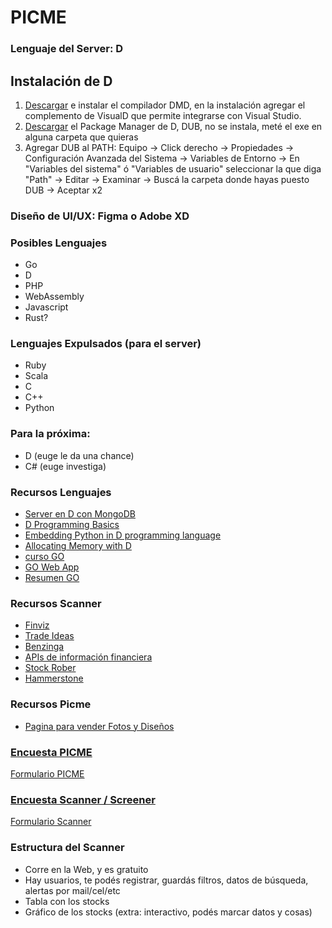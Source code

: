# PICME

### Lenguaje del Server: D
## Instalación de D
1. [Descargar](https://dlang.org/download.html) e instalar el compilador DMD, en la instalación agregar el complemento de VisualD que permite integrarse con Visual Studio.
2. [Descargar](https://github.com/dlang/dub/releases) el Package Manager de D, DUB, no se instala, meté el exe en alguna carpeta que quieras
3. Agregar DUB al PATH: Equipo -> Click derecho -> Propiedades -> Configuración Avanzada del Sistema -> Variables de Entorno -> En "Variables del sistema" ó "Variables de usuario" seleccionar la que diga "Path" -> Editar -> Examinar -> Buscá la carpeta donde hayas puesto DUB -> Aceptar x2

### Diseño de UI/UX: Figma o Adobe XD

### Posibles Lenguajes
- Go
- D 
- PHP
- WebAssembly
- Javascript
- Rust?
### Lenguajes Expulsados (para el server)
- Ruby
- Scala
- C
- C++
- Python
### Para la próxima:
- D (euge le da una chance)
- C# (euge investiga)

### Recursos Lenguajes
- [Server en D con MongoDB](https://d.readthedocs.io/en/latest/examples.html#web-application)
- [D Programming Basics](https://www.youtube.com/watch?v=rwZFTnf9bDU)
- [Embedding Python in D programming language](https://www.youtube.com/watch?v=v2oM5Wli2Bw)
- [Allocating Memory with D](https://www.youtube.com/watch?v=_PB6Hdi4R7M)
- [curso GO](https://www.youtube.com/watch?v=G3PvTWRIhZA&list=PLQVvvaa0QuDeF3hP0wQoSxpkqgRcgxMqXScanner)
- [GO Web App](https://golang.org/doc/articles/wiki/)
- [Resumen GO](https://golangbot.com/learn-golang-series/)

### Recursos Scanner
- [Finviz](https://finviz.com/)
- [Trade Ideas](https://www.trade-ideas.com/products/)
- [Benzinga](https://pro.benzinga.com/screener/)
- [APIs de información financiera](https://towardsdatascience.com/best-5-free-stock-market-apis-in-2019-ad91dddec984)
- [Stock Rober](https://www.stockrover.com/plans/)
- [Hammerstone](https://www.hammerstonemarkets.com/)

### Recursos Picme
- [Pagina para vender Fotos y Diseños](https://www.patreon.com/)

### [Encuesta PICME](https://docs.google.com/forms/d/17f9voyBNncbG_35r3f-m2RkBAduS2ZRfFol630MFhDY/edit?ts=5f0394be)
[Formulario PICME](https://forms.gle/FwJPuzNHHgCMuV5p8)

### [Encuesta Scanner / Screener](https://docs.google.com/forms/d/1dox4yqVDsdFaTCt_beUm6hk9xl0pVeIvzqzqci-aWPc/edit?ts=5f03971e)
[Formulario Scanner](https://forms.gle/SMdYpjBgeRpHPagV9)

### Estructura del Scanner
- Corre en la Web, y es gratuito
- Hay usuarios, te podés registrar, guardás filtros, datos de búsqueda, alertas por mail/cel/etc
- Tabla con los stocks
- Gráfico de los stocks (extra: interactivo, podés marcar datos y cosas)
